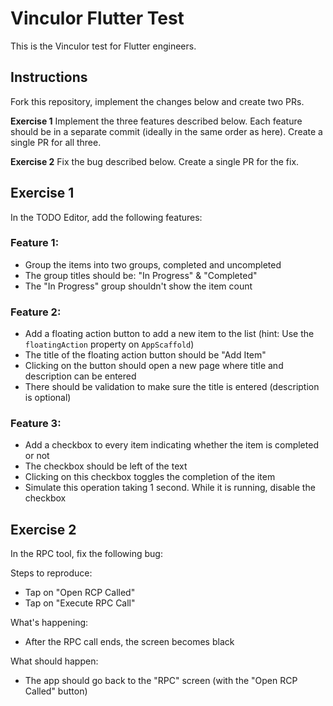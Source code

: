 # Vinculor Flutter Test
This is the Vinculor test for Flutter engineers.
## Instructions
Fork this repository, implement the changes below and create two PRs.

**Exercise 1**
Implement the three features described below. Each feature should be in a separate commit (ideally in the same order as here). Create a single PR for all three.

**Exercise 2**
Fix the bug described below. Create a single PR for the fix.


## Exercise 1
In the TODO Editor, add the following features: 

### Feature 1:
- Group the items into two groups, completed and uncompleted
- The group titles should be: "In Progress" & "Completed"
- The "In Progress" group shouldn't show the item count


### Feature 2:
- Add a floating action button to add a new item to the list (hint: Use the `floatingAction` property on `AppScaffold`)
- The title of the floating action button should be "Add Item"
- Clicking on the button should open a new page where title and description can be entered
- There should be validation to make sure the title is entered (description is optional)

### Feature 3:
- Add a checkbox to every item indicating whether the item is completed or not
- The checkbox should be left of the text
- Clicking on this checkbox toggles the completion of the item
- Simulate this operation taking 1 second. While it is running, disable the checkbox

## Exercise 2
In the RPC tool, fix the following bug:

Steps to reproduce:
- Tap on "Open RCP Called"
- Tap on "Execute RPC Call"

What's happening:
- After the RPC call ends, the screen becomes black

What should happen:
- The app should go back to the "RPC" screen (with the "Open RCP Called" button)